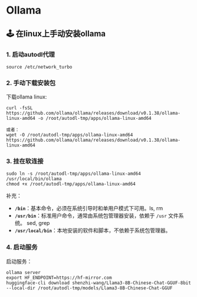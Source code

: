 # Ollama

## 🕹️ 在linux上手动安装ollama

### 1. 启动autodl代理
```
source /etc/network_turbo
```

### 2. 手动下载安装包
下载ollama linux:  
```
curl -fsSL https://github.com/ollama/ollama/releases/download/v0.1.38/ollama-linux-amd64 -o /root/autodl-tmp/apps/ollama-linux-amd64

或者：
wget -O /root/autodl-tmp/apps/ollama-linux-amd64 https://github.com/ollama/ollama/releases/download/v0.1.38/ollama-linux-amd64
```

### 3. 挂在软连接
```
sudo ln -s /root/autodl-tmp/apps/ollama-linux-amd64 /usr/local/bin/ollama
chmod +x /root/autodl-tmp/apps/ollama-linux-amd64
```
补充： 

- **`/bin`**：基本命令，必须在系统引导时和单用户模式下可用。ls, rm
- **`/usr/bin`**：标准用户命令，通常由系统包管理器安装，依赖于 `/usr` 文件系统。 sed, grep
- **`/usr/local/bin`**：本地安装的软件和脚本，不依赖于系统包管理器。

### 4. 启动服务
启动服务：
```
ollama server 
export HF_ENDPOINT=https://hf-mirror.com
huggingface-cli download shenzhi-wang/Llama3-8B-Chinese-Chat-GGUF-8bit --local-dir /root/autodl-tmp/models/Llama3-8B-Chinese-Chat-GGUF
```

